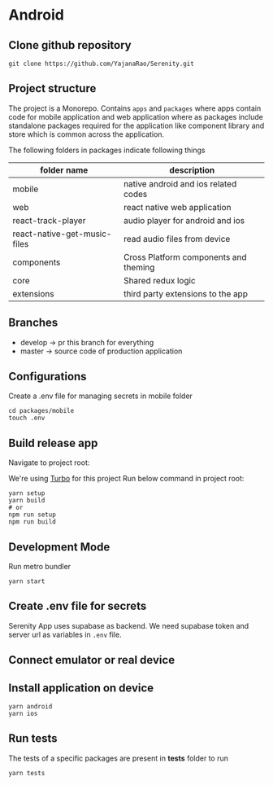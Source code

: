 # Android

## Clone github repository

```shell
git clone https://github.com/YajanaRao/Serenity.git
```

## Project structure

The project is a Monorepo. Contains `apps` and `packages` where apps contain code for mobile application and web application where as packages include standalone packages required for the application like component library and store which is common across the application.

The following folders in packages indicate following things

| folder name                  | description                           |
| ---------------------------- | ------------------------------------- |
| mobile                       | native android and ios related codes  |
| web                          | react native web application          |
| react-track-player           | audio player for android and ios      |
| react-native-get-music-files | read audio files from device          |
| components                   | Cross Platform components and theming |
| core                         | Shared redux logic                    |
| extensions                   | third party extensions to the app     |

## Branches

- develop -> pr this branch for everything
- master -> source code of production application

## Configurations

Create a .env file for managing secrets in mobile folder

```shell
cd packages/mobile
touch .env
```
## Build release app

Navigate to project root:

We're using [Turbo](https://turborepo.org) for this project
Run below command in project root:

```shell
yarn setup
yarn build 
# or
npm run setup
npm run build
```


## Development Mode

Run metro bundler

```shell
yarn start
```

## Create .env file for secrets

Serenity App uses supabase as backend. We need supabase token and server  url as variables in `.env` file.

## Connect emulator or real device

## Install application on device

```shell
yarn android
yarn ios
```

## Run tests

The tests of a specific packages are present in **tests** folder to run

```shell
yarn tests
```
